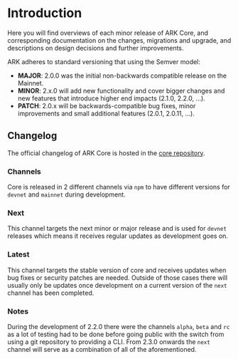 # Introduction

Here you will find overviews of each minor release of ARK Core, and corresponding documentation on the changes, migrations and upgrade, and descriptions on design decisions and further improvements.

ARK adheres to standard versioning that using the Semver model:

* **MAJOR**: 2.0.0 was the initial non-backwards compatible release on the Mainnet.
* **MINOR**: 2.x.0 will add new functionality and cover bigger changes and new features that introduce higher end impacts \(2.1.0, 2.2.0, …\).
* **PATCH**: 2.0.x will be backwards-compatible bug fixes, minor improvements and small additional features \(2.0.1, 2.0.11, …\).

## Changelog

The official changelog of ARK Core is hosted in the [core repository](https://github.com/ARKEcosystem/core/blob/master/CHANGELOG.md).

### Channels <a id="channels"></a>

Core is released in 2 different channels via `npm` to have different versions for `devnet` and `mainnet` during development.

### Next

This channel targets the next minor or major release and is used for `devnet` releases which means it receives regular updates as development goes on.

### Latest

This channel targets the stable version of core and receives updates when bug fixes or security patches are needed. Outside of those cases there will usually only be updates once development on a current version of the `next` channel has been completed.

### Notes

During the development of 2.2.0 there were the channels `alpha`, `beta` and `rc` as a lot of testing had to be done before going public with the switch from using a git repository to providing a CLI. From 2.3.0 onwards the `next` channel will serve as a combination of all of the aforementioned.

